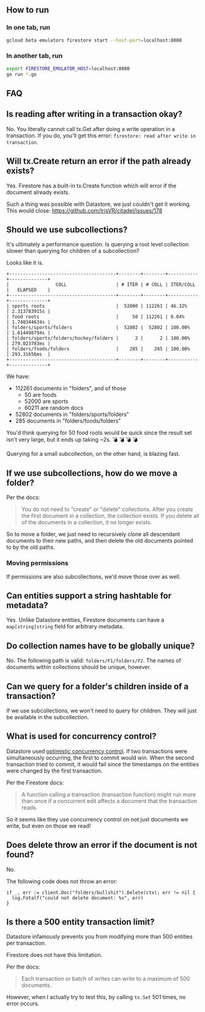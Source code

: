## How to run

### In one tab, run
```bash
gcloud beta emulators firestore start --host-port=localhost:8080
```

### In another tab, run
```bash
export FIRESTORE_EMULATOR_HOST=localhost:8080
go run *.go
``` 

## FAQ

## Is reading after writing in a transaction okay?
No. You literally cannot call tx.Get after doing a write operation in a transaction.
If you do, you'll get this error: `firestore: read after write in transaction`.

## Will tx.Create return an error if the path already exists?
Yes. Firestore has a built-in tx.Create function 
which will error if the document already exists.

Such a thing was possible with Datastore, we just couldn't get it working.
This would close: https://github.com/IrisVR/citadel/issues/178

## Should we use subcollections?
It's ultimately a performance question.
Is querying a root level collection slower than querying for children of a subcollection?

Looks like it is.

```
+---------------------------------------+--------+--------+-----------+--------------+
|                 COLL                  | # ITER | # COLL | ITER/COLL |   ELAPSED    |
+---------------------------------------+--------+--------+-----------+--------------+
| sports roots                          |  52000 | 112261 | 46.32%    | 2.313783915s |
| food roots                            |     50 | 112261 | 0.04%     | 1.740344634s |
| folders/sports/folders                |  52802 |  52802 | 100.00%   | 1.614498794s |
| folders/sports/folders/hockey/folders |      2 |      2 | 100.00%   | 279.023703ms |
| folders/foods/folders                 |    285 |    285 | 100.00%   | 293.31656ms  |
+---------------------------------------+--------+--------+-----------+--------------+
```

We have:
- 112261 documents in "folders", and of those
  - 50 are foods
  - 52000 are sports
  - 60211 are random docs
- 52802 documents in "folders/sports/folders"
- 285 documents in "folders/foods/folders"

You'd think querying for 50 food roots would be quick since the result set
isn't very large, but it ends up taking ~2s. :bomb: :bomb: :bomb: :bomb: 

Querying for a small subcollection, on the other hand, is blazing fast.

## If we use subcollections, how do we move a folder?
Per the docs:
> You do not need to "create" or "delete" collections. 
After you create the first document in a collection, 
the collection exists. If you delete all of the documents 
in a collection, it no longer exists.

So to move a folder, we just need to recursively clone all descendant documents
to their new paths, and then delete the old documents pointed to by the old paths.

### Moving permissions
If permissions are also subcollections, we'd move those over as well.

## Can entities support a string hashtable for metadata?
Yes. Unlike Datastore entities, Firestore documents can have a 
`map[string]string` field for arbitrary metadata.

## Do collection names have to be globally unique?
No. The following path is valid: `folders/F1/folders/F2`.
The names of documents within collections should be unique, however.

## Can we query for a folder's children inside of a transaction?
If we use subcollections, we won't need to query for children.
They will just be available in the subcollection.

## What is used for concurrency control?
Datastore used [optimistic concurrency control](https://en.wikipedia.org/wiki/Optimistic_concurrency_control).
If two transactions were simultaneously occurring, the first to commit would win.
When the second transaction tried to commit, it would fail since the timestamps 
on the entities were changed by the first transaction.

Per the Firestore docs:
> A function calling a transaction (transaction function) might run more than once 
if a concurrent edit affects a document that the transaction reads.

So it seems like they use concurrency control on not just documents we write,
but even on those we read!

## Does delete throw an error if the document is not found?
No.

The following code does not throw an error:
```golang
if _, err := client.Doc("folders/bullshit").Delete(ctx); err != nil {
  log.Fatalf("could not delete document: %v", err)
}
```

## Is there a 500 entity transaction limit?
Datastore infamously prevents you from modifying more than 500 entities per transaction.

Firestore does not have this limitation.

Per the docs:
> Each transaction or batch of writes can write to a maximum of 500 documents.

However, when I actually try to test this, by calling `tx.Set` 501 times,
no error occurs.  